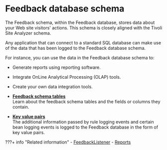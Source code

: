 # Feedback database schema

The Feedback schema, within the Feedback database, stores data about your Web site visitors' actions. This schema is closely aligned with the Tivoli Site Analyzer schema.

Any application that can connect to a standard SQL database can make use of the data that has been logged to the Feedback database schema.

For instance, you can use the data in the Feedback database schema to:

-   Generate reports using reporting software.
-   Integrate OnLine Analytical Processing \(OLAP\) tools.
-   Create your own data integration tools.

-   **[Feedback schema tables](pzn_feedback_schema_tables.md)**  
Learn about the feedback schema tables and the fields or columns they contain.
-   **[Key value pairs](pzn_key_value_pairs.md)**  
The additional information passed by rule logging events and certain bean logging events is logged to the Feedback database in the form of key value pairs.


???+ info "Related information"
    - [FeedbackListener](../feedback_and_analytics/listeners_and_persistence/pzn_feedbacklistener.md)
    - [Reports](../feedback_analytics_cfg/pzn_reports.md)


